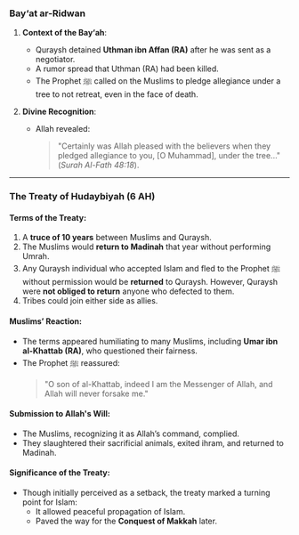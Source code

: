 ### **Bay‘at ar-Ridwan**  
1. **Context of the Bay‘ah**:  
   - Quraysh detained **Uthman ibn Affan (RA)** after he was sent as a negotiator.  
   - A rumor spread that Uthman (RA) had been killed.  
   - The Prophet ﷺ called on the Muslims to pledge allegiance under a tree to not retreat, even in the face of death.  

2. **Divine Recognition**:  
   - Allah revealed:  
     > "Certainly was Allah pleased with the believers when they pledged allegiance to you, [O Muhammad], under the tree..." (*Surah Al-Fath 48:18*).  

---

### **The Treaty of Hudaybiyah (6 AH)**  
#### **Terms of the Treaty**:  
1. A **truce of 10 years** between Muslims and Quraysh.  
2. The Muslims would **return to Madinah** that year without performing Umrah.  
3. Any Quraysh individual who accepted Islam and fled to the Prophet ﷺ without permission would be **returned** to Quraysh. However, Quraysh were **not obliged to return** anyone who defected to them.  
4. Tribes could join either side as allies.  

#### **Muslims’ Reaction**:  
- The terms appeared humiliating to many Muslims, including **Umar ibn al-Khattab (RA)**, who questioned their fairness.  
- The Prophet ﷺ reassured:  
  > "O son of al-Khattab, indeed I am the Messenger of Allah, and Allah will never forsake me."  

#### **Submission to Allah's Will**:  
- The Muslims, recognizing it as Allah’s command, complied.  
- They slaughtered their sacrificial animals, exited ihram, and returned to Madinah.  

#### **Significance of the Treaty**:  
- Though initially perceived as a setback, the treaty marked a turning point for Islam:  
  - It allowed peaceful propagation of Islam.  
  - Paved the way for the **Conquest of Makkah** later.  